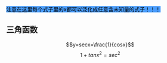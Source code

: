 <mark style="background: #499cfd;">注意在这里每个式子里的x都可以泛化成任意含未知量的式子！！！</mark>


## 三角函数
$$y=secx=\frac{1}{cosx}$$     $$1+tanx^2=sec^2$$
